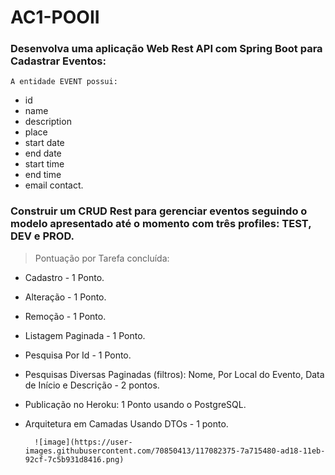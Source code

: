 # AC1-POOII

### Desenvolva uma aplicação Web Rest API com Spring Boot para **Cadastrar Eventos**:

`A entidade EVENT possui:`

* id
* name
* description
* place
* start date
* end date
* start time
* end time
* email contact.

### Construir um **CRUD Rest** para gerenciar eventos seguindo o modelo apresentado até o momento com três profiles: **TEST, DEV e PROD**.

> Pontuação por Tarefa concluída:

* Cadastro  - 1 Ponto.
* Alteração -  1 Ponto.
* Remoção - 1 Ponto.
* Listagem Paginada - 1 Ponto.
* Pesquisa Por Id - 1 Ponto.
* Pesquisas Diversas Paginadas (filtros): Nome, Por Local do Evento, Data de Início e Descrição - 2 pontos.
* Publicação no Heroku: 1 Ponto usando o PostgreSQL.
* Arquitetura em Camadas Usando DTOs - 1 ponto.
  
        ![image](https://user-images.githubusercontent.com/70850413/117082375-7a715480-ad18-11eb-92cf-7c5b931d8416.png)
